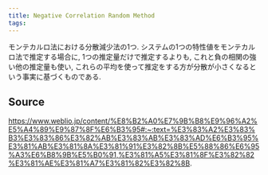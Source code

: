 ```yaml
---
title: Negative Correlation Random Method
tags: 
---
```


モンテカルロ法における分散減少法の1つ. システムの1つの特性値をモンテカルロ法で推定する場合に, 1つの推定量だけで推定するよりも, これと負の相関の強い他の推定量も使い, これらの平均を使って推定をする方が分散が小さくなるという事実に基づくものである.

## Source
https://www.weblio.jp/content/%E8%B2%A0%E7%9B%B8%E9%96%A2%E5%A4%89%E9%87%8F%E6%B3%95#:~:text=%E3%83%A2%E3%83%B3%E3%83%86%E3%82%AB%E3%83%AB%E3%83%AD%E6%B3%95%E3%81%AB%E3%81%8A%E3%81%91%E3%82%8B%E5%88%86%E6%95%A3%E6%B8%9B%E5%B0%91,%E3%81%A5%E3%81%8F%E3%82%82%E3%81%AE%E3%81%A7%E3%81%82%E3%82%8B.